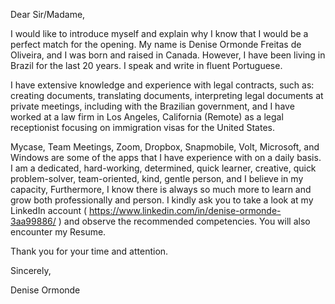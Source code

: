 
Dear Sir/Madame,

I would like to introduce myself and explain why I know that I would be a perfect match for the opening. My name is Denise Ormonde Freitas de Oliveira, and I was born and raised in Canada. However, I have been living in Brazil for the last 20 years. I speak and write in fluent Portuguese. 

I have extensive knowledge and experience with legal contracts, such as: creating documents, translating documents, interpreting legal documents at private meetings, including with the Brazilian government, and I have worked at a law firm in Los Angeles, California (Remote) as a legal receptionist focusing 
on immigration visas for the United States.

Mycase, Team Meetings, Zoom, Dropbox, Snapmobile, Volt, Microsoft, and Windows are some of the apps that I have experience with on a daily basis. I am a dedicated, hard-working, determined, quick learner, creative, quick problem-solver, team-oriented, kind, gentle person, and I believe in my capacity, 
Furthermore, I know there is always so much more to learn and grow both professionally and person.
I kindly ask you to take a look at my LinkedIn account ( https://www.linkedin.com/in/denise-ormonde-3aa99886/ ) and observe the recommended competencies. You will also encounter my Resume.

Thank you for your time and attention. 

Sincerely,

Denise Ormonde

